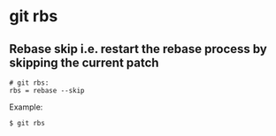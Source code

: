 # git rbs

## Rebase skip i.e. restart the rebase process by skipping the current patch

```gitconfig
# git rbs: 
rbs = rebase --skip
```

Example:

```sh
$ git rbs
```
